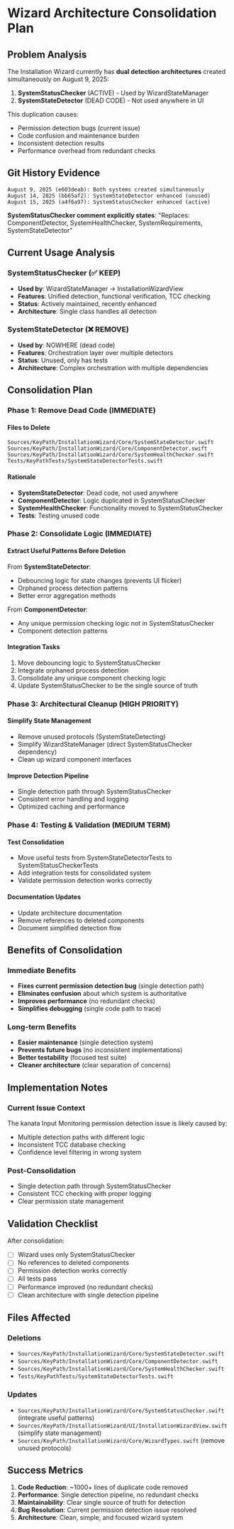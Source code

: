 # Wizard Architecture Consolidation Plan

## Problem Analysis

The Installation Wizard currently has **dual detection architectures** created simultaneously on August 9, 2025:

1. **SystemStatusChecker** (ACTIVE) - Used by WizardStateManager
2. **SystemStateDetector** (DEAD CODE) - Not used anywhere in UI

This duplication causes:
- Permission detection bugs (current issue)
- Code confusion and maintenance burden
- Inconsistent detection results
- Performance overhead from redundant checks

## Git History Evidence

```
August 9, 2025 (e603deab): Both systems created simultaneously
August 14, 2025 (bb65af2): SystemStateDetector enhanced (unused)
August 15, 2025 (a4f6a97): SystemStatusChecker enhanced (active)
```

**SystemStatusChecker comment explicitly states**: "Replaces: ComponentDetector, SystemHealthChecker, SystemRequirements, SystemStateDetector"

## Current Usage Analysis

### SystemStatusChecker (✅ KEEP)
- **Used by**: WizardStateManager → InstallationWizardView
- **Features**: Unified detection, functional verification, TCC checking
- **Status**: Actively maintained, recently enhanced
- **Architecture**: Single class handles all detection

### SystemStateDetector (❌ REMOVE)  
- **Used by**: NOWHERE (dead code)
- **Features**: Orchestration layer over multiple detectors
- **Status**: Unused, only has tests
- **Architecture**: Complex orchestration with multiple dependencies

## Consolidation Plan

### Phase 1: Remove Dead Code (IMMEDIATE)

#### Files to Delete
```
Sources/KeyPath/InstallationWizard/Core/SystemStateDetector.swift
Sources/KeyPath/InstallationWizard/Core/ComponentDetector.swift
Sources/KeyPath/InstallationWizard/Core/SystemHealthChecker.swift
Tests/KeyPathTests/SystemStateDetectorTests.swift
```

#### Rationale
- **SystemStateDetector**: Dead code, not used anywhere
- **ComponentDetector**: Logic duplicated in SystemStatusChecker
- **SystemHealthChecker**: Functionality moved to SystemStatusChecker
- **Tests**: Testing unused code

### Phase 2: Consolidate Logic (IMMEDIATE)

#### Extract Useful Patterns Before Deletion

From **SystemStateDetector**:
- Debouncing logic for state changes (prevents UI flicker)
- Orphaned process detection patterns
- Better error aggregation methods

From **ComponentDetector**:
- Any unique permission checking logic not in SystemStatusChecker
- Component detection patterns

#### Integration Tasks
1. Move debouncing logic to SystemStatusChecker
2. Integrate orphaned process detection
3. Consolidate any unique component checking logic
4. Update SystemStatusChecker to be the single source of truth

### Phase 3: Architectural Cleanup (HIGH PRIORITY)

#### Simplify State Management
- Remove unused protocols (SystemStateDetecting)
- Simplify WizardStateManager (direct SystemStatusChecker dependency)
- Clean up wizard component interfaces

#### Improve Detection Pipeline
- Single detection path through SystemStatusChecker
- Consistent error handling and logging
- Optimized caching and performance

### Phase 4: Testing & Validation (MEDIUM TERM)

#### Test Consolidation
- Move useful tests from SystemStateDetectorTests to SystemStatusCheckerTests
- Add integration tests for consolidated system
- Validate permission detection works correctly

#### Documentation Updates
- Update architecture documentation
- Remove references to deleted components
- Document simplified detection flow

## Benefits of Consolidation

### Immediate Benefits
- **Fixes current permission detection bug** (single detection path)
- **Eliminates confusion** about which system is authoritative
- **Improves performance** (no redundant checks)
- **Simplifies debugging** (single code path to trace)

### Long-term Benefits
- **Easier maintenance** (single detection system)
- **Prevents future bugs** (no inconsistent implementations)
- **Better testability** (focused test suite)
- **Cleaner architecture** (clear separation of concerns)

## Implementation Notes

### Current Issue Context
The kanata Input Monitoring permission detection issue is likely caused by:
- Multiple detection paths with different logic
- Inconsistent TCC database checking
- Confidence level filtering in wrong system

### Post-Consolidation
- Single detection path through SystemStatusChecker
- Consistent TCC checking with proper logging
- Clear permission state management

## Validation Checklist

After consolidation:
- [ ] Wizard uses only SystemStatusChecker
- [ ] No references to deleted components
- [ ] Permission detection works correctly
- [ ] All tests pass
- [ ] Performance improved (no redundant checks)
- [ ] Clean architecture with single detection pipeline

## Files Affected

### Deletions
- `Sources/KeyPath/InstallationWizard/Core/SystemStateDetector.swift`
- `Sources/KeyPath/InstallationWizard/Core/ComponentDetector.swift`
- `Sources/KeyPath/InstallationWizard/Core/SystemHealthChecker.swift`
- `Tests/KeyPathTests/SystemStateDetectorTests.swift`

### Updates
- `Sources/KeyPath/InstallationWizard/Core/SystemStatusChecker.swift` (integrate useful patterns)
- `Sources/KeyPath/InstallationWizard/UI/InstallationWizardView.swift` (simplify state management)
- `Sources/KeyPath/InstallationWizard/Core/WizardTypes.swift` (remove unused protocols)

## Success Metrics

1. **Code Reduction**: ~1000+ lines of duplicate code removed
2. **Performance**: Single detection pipeline, no redundant checks
3. **Maintainability**: Clear single source of truth for detection
4. **Bug Resolution**: Current permission detection issue resolved
5. **Architecture**: Clean, simple, and focused wizard system

